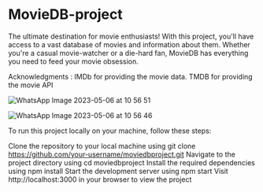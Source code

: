 # MovieDB-project

The ultimate destination for movie enthusiasts! With this project, you'll have access to a vast database of movies and information about them. Whether you're a casual movie-watcher or a die-hard fan, MovieDB has everything you need to feed your movie obsession.

Acknowledgments :
IMDb for providing the movie data.
TMDB for providing the movie API


![WhatsApp Image 2023-05-06 at 10 56 51](https://user-images.githubusercontent.com/89828727/236602096-c5efff40-3080-4a2b-8f23-60877b176e6d.jpg)

![WhatsApp Image 2023-05-06 at 10 56 46](https://user-images.githubusercontent.com/89828727/236602103-9281f1fc-4986-455e-9873-78346f3f6290.jpg)

To run this project locally on your machine, follow these steps:

Clone the repository to your local machine using git clone https://github.com/your-username/moviedbproject.git
Navigate to the project directory using cd moviedbproject
Install the required dependencies using npm install
Start the development server using npm start
Visit http://localhost:3000 in your browser to view the project
